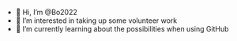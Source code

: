 - 👋 Hi, I’m @Bo2022
- 👀 I’m interested in taking up some volunteer work
- 🌱 I’m currently learning about the possibilities when using GitHub 

<!---
Bo2022/Bo2022 is a ✨ special ✨ repository because its `README.md` (this file) appears on your GitHub profile.
You can click the Preview link to take a look at your changes.
--->

